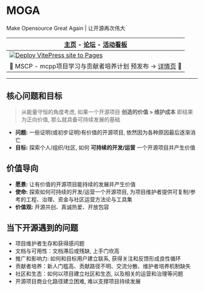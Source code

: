 # MOGA

Make Opensource Great Again | 让开源再次伟大

| [主页](https://d2learn.github.io/MOGA) - [论坛](https://forum.d2learn.org) - [活动看板](https://github.com/orgs/d2learn/projects/6/views/1) |
| --- |
| [![Deploy VitePress site to Pages](https://github.com/d2learn/MOGA/actions/workflows/deploy.yml/badge.svg)](https://github.com/d2learn/MOGA/actions/workflows/deploy.yml) |
| 🎉 MSCP - mcpp项目学习与贡献者培养计划 预发布 -> [详情页](https://d2learn.github.io/MOGA/activity/mscp/intro.html)  🎉 |

---

## 核心问题和目标

> 从能量守恒的角度考虑, 如果一个开源项目 **创造的价值 > 维护成本** 即结果为正向价值, 那么就具备可持续发展的基础

- **问题:** 一些证明(或初步证明)有价值的开源项目, 依然因为各种原因最后逐渐消亡
- **目标:** 探索个人/组织/社区, 如何 **可持续的开发/运营** 一个开源项目并产生价值

## 价值导向

- **愿景:** 让有价值的开源项目能持续的发展并产生价值
- **使命:** 探索如何可持续的开发/运营一个开源项目, 为项目维护者提供可复制/参考的工程、治理、资金与社区运营方法论与工具集
- **价值观:** 开源共创、真诚热爱、开放包容

## 当下开源遇到的问题

- 项目维护者生存和获得感问题
- 文档与可用性：文档滞后或残缺, 上手门坎高
- 推广和影响力: 如何和目标用户建立联系, 获得关注和反馈形成良性循环
- 贡献者培养：新人门槛高、贡献路径不明、交流分散、维护者培养机制缺失
- 社区和生态：如何以项目建立社区和生态, 以及相关的运营和治理等问题
- 开源项目商业化路径建立困难, 难以支撑项目持续发展